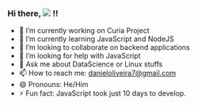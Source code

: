 ### Hi there, ![](https://github.githubassets.com/images/mona-whisper.gif) !!


- 🔭 I’m currently working on Curia Project
- 🌱 I’m currently learning JavaScript and NodeJS
- 👯 I’m looking to collaborate on backend applications
- 🤔 I’m looking for help with JavaScript
- 💬 Ask me about DataScience or Linux stuffs
- 📫 How to reach me: danieloliveira7@gmail.com
- 😄 Pronouns: He/Him
- ⚡ Fun fact: JavaScript took just 10 days to develop.
